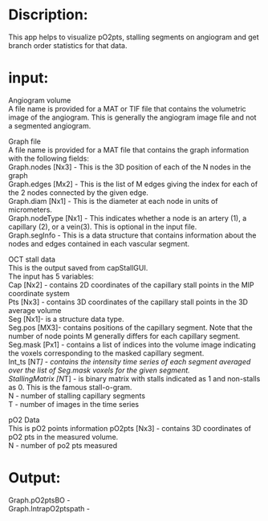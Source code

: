 # Discription:
This app helps to visualize pO2pts, stalling segments on angiogram and get branch order statistics for that data.

# input:
Angiogram volume <br/>
A file name is provided for a MAT or TIF file that contains the volumetric image of the angiogram. This is generally the angiogram image file and not a segmented angiogram.

Graph file <br/>
A file name is provided for a MAT file that contains the graph information with the following fields: <br/>
Graph.nodes [Nx3] - This is the 3D position of each of the N nodes in the graph <br/>
Graph.edges [Mx2] - This is the list of M edges giving the index for each of the 2 nodes connected by the given edge. <br/>
Graph.diam [Nx1] - This is the diameter at each node in units of micrometers. <br/>
Graph.nodeType [Nx1] - This indicates whether a node is an artery (1), a capillary (2), or a vein(3). This is optional in the input file. <br/>
Graph.segInfo - This is a data structure that contains information about the nodes and edges contained in each vascular segment.

OCT stall data <br/>
This is the output saved from capStallGUI. <br/>
The input has 5 variables: <br/>
Cap [Nx2] - contains 2D coordinates of the capillary stall points in the MIP coordinate system <br/>
Pts [Nx3] - contains 3D coordinates of the capillary stall points in the 3D average volume <br/>
Seg [Nx1]- is a structure data type. <br/>
Seg.pos [MX3]- contains positions of the capillary segment. Note that the number of node points M generally differs for each capillary segment. <br/>
Seg.mask [Px1] - contains a list of indices into the volume image indicating the voxels corresponding to the masked capillary segment. <br/>
Int_ts [N*T] - contains the intensity time series of each segment averaged over the list of Seg.mask voxels for the given segment. <br/>
StallingMatrix [N*T] - is binary matrix with stalls indicated as 1 and non-stalls as 0. This is the famous stall-o-gram. <br/>
N - number of stalling capillary segments <br/>
T - number of images in the time series

pO2 Data <br/>
This is pO2 points information
pO2pts [Nx3] - contains 3D coordinates of pO2 pts in the measured volume. <br/>
N - number of po2 pts measured

# Output:
Graph.pO2ptsBO -                            <br/>
Graph.IntrapO2ptspath -



